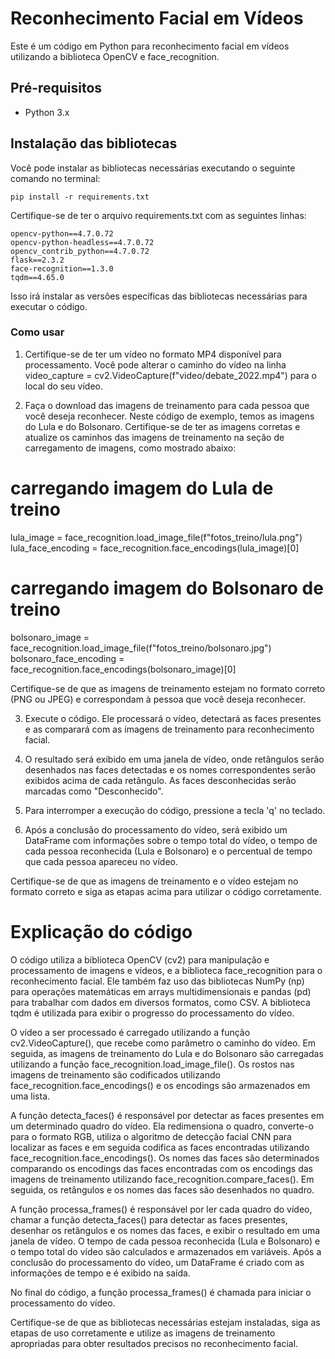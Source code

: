 # Reconhecimento Facial em Vídeos

Este é um código em Python para reconhecimento facial em vídeos utilizando a biblioteca OpenCV e face_recognition.

## Pré-requisitos

- Python 3.x

## Instalação das bibliotecas

Você pode instalar as bibliotecas necessárias executando o seguinte comando no terminal:

```shell
pip install -r requirements.txt

```

Certifique-se de ter o arquivo requirements.txt com as seguintes linhas:

```
opencv-python==4.7.0.72
opencv-python-headless==4.7.0.72
opencv_contrib_python==4.7.0.72
flask==2.3.2
face-recognition==1.3.0
tqdm==4.65.0

```

Isso irá instalar as versões específicas das bibliotecas necessárias para executar o código.

### Como usar

1. Certifique-se de ter um vídeo no formato MP4 disponível para processamento. Você pode alterar o caminho do vídeo na linha video_capture = cv2.VideoCapture(f"video/debate_2022.mp4") para o local do seu vídeo.

2. Faça o download das imagens de treinamento para cada pessoa que você deseja reconhecer. Neste código de exemplo, temos as imagens do Lula e do Bolsonaro. Certifique-se de ter as imagens corretas e atualize os caminhos das imagens de treinamento na seção de carregamento de imagens, como mostrado abaixo:

# carregando imagem do Lula de treino
lula_image = face_recognition.load_image_file(f"fotos_treino/lula.png")
lula_face_encoding = face_recognition.face_encodings(lula_image)[0]

# carregando imagem do Bolsonaro de treino
bolsonaro_image = face_recognition.load_image_file(f"fotos_treino/bolsonaro.jpg")
bolsonaro_face_encoding = face_recognition.face_encodings(bolsonaro_image)[0]

Certifique-se de que as imagens de treinamento estejam no formato correto (PNG ou JPEG) e correspondam à pessoa que você deseja reconhecer.

3. Execute o código. Ele processará o vídeo, detectará as faces presentes e as comparará com as imagens de treinamento para reconhecimento facial.

4. O resultado será exibido em uma janela de vídeo, onde retângulos serão desenhados nas faces detectadas e os nomes correspondentes serão exibidos acima de cada retângulo. As faces desconhecidas serão marcadas como "Desconhecido".

5. Para interromper a execução do código, pressione a tecla 'q' no teclado.

6. Após a conclusão do processamento do vídeo, será exibido um DataFrame com informações sobre o tempo total do vídeo, o tempo de cada pessoa reconhecida (Lula e Bolsonaro) e o percentual de tempo que cada pessoa apareceu no vídeo.

Certifique-se de que as imagens de treinamento e o vídeo estejam no formato correto e siga as etapas acima para utilizar o código corretamente.

# Explicação do código

O código utiliza a biblioteca OpenCV (cv2) para manipulação e processamento de imagens e vídeos, e a biblioteca face_recognition para o reconhecimento facial. Ele também faz uso das bibliotecas NumPy (np) para operações matemáticas em arrays multidimensionais e pandas (pd) para trabalhar com dados em diversos formatos, como CSV. A biblioteca tqdm é utilizada para exibir o progresso do processamento do vídeo.

O vídeo a ser processado é carregado utilizando a função cv2.VideoCapture(), que recebe como parâmetro o caminho do vídeo. Em seguida, as imagens de treinamento do Lula e do Bolsonaro são carregadas utilizando a função face_recognition.load_image_file(). Os rostos nas imagens de treinamento são codificados utilizando face_recognition.face_encodings() e os encodings são armazenados em uma lista.

A função detecta_faces() é responsável por detectar as faces presentes em um determinado quadro do vídeo. Ela redimensiona o quadro, converte-o para o formato RGB, utiliza o algoritmo de detecção facial CNN para localizar as faces e em seguida codifica as faces encontradas utilizando face_recognition.face_encodings(). Os nomes das faces são determinados comparando os encodings das faces encontradas com os encodings das imagens de treinamento utilizando face_recognition.compare_faces(). Em seguida, os retângulos e os nomes das faces são desenhados no quadro.

A função processa_frames() é responsável por ler cada quadro do vídeo, chamar a função detecta_faces() para detectar as faces presentes, desenhar os retângulos e os nomes das faces, e exibir o resultado em uma janela de vídeo. O tempo de cada pessoa reconhecida (Lula e Bolsonaro) e o tempo total do vídeo são calculados e armazenados em variáveis. Após a conclusão do processamento do vídeo, um DataFrame é criado com as informações de tempo e é exibido na saída.

No final do código, a função processa_frames() é chamada para iniciar o processamento do vídeo.

Certifique-se de que as bibliotecas necessárias estejam instaladas, siga as etapas de uso corretamente e utilize as imagens de treinamento apropriadas para obter resultados precisos no reconhecimento facial.





